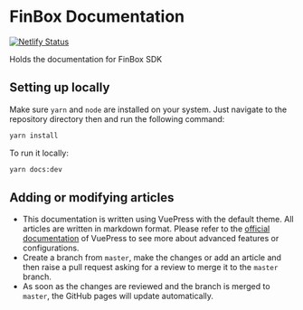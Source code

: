 # FinBox Documentation

[![Netlify Status](https://api.netlify.com/api/v1/badges/a3f328ec-6b46-4314-a1d9-104eaf52305e/deploy-status)](https://app.netlify.com/sites/finbox-docs/deploys)

Holds the documentation for FinBox SDK

## Setting up locally
Make sure `yarn` and `node` are installed on your system. Just navigate to the repository directory then and run the following command:
```bash
yarn install
```
To run it locally:
```bash
yarn docs:dev
```

## Adding or modifying articles
- This documentation is written using VuePress with the default theme. All articles are written in markdown format. Please refer to the [official documentation](https://vuepress.vuejs.org/guide/) of VuePress to see more about advanced features or configurations.
- Create a branch from `master`, make the changes or add an article and then raise a pull request asking for a review to merge it to the `master` branch.
- As soon as the changes are reviewed and the branch is merged to `master`, the GitHub pages will update automatically.
